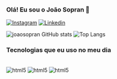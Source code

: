 ### Olá! Eu sou o João Sopran 👋

[![Instagram](https://img.shields.io/badge/Instagram-E4405F?style=for-the-badge&logo=instagram&logoColor=white)](https://instagram.com)
[![Linkedin](https://img.shields.io/badge/LinkedIn-0077B5?style=for-the-badge&logo=linkedin&logoColor=white)](https://www.linkedin.com/in/joao-sopran-111b1a2b6/)

![joaosopran GitHub stats](https://github-readme-stats.vercel.app/api?username=joaosopran&show_icons=true&theme=merko)
![Top Langs](https://github-readme-stats.vercel.app/api/top-langs/?username=joaosopran&langs_count=8)

### Tecnologias que eu uso no meu dia

<div style="display: Inline_block"><br/>
    <img align="center" alt="html5" src="https://img.shields.io/badge/HTML5-E34F26?style=for-the-badge&logo=html5&logoColor=white">
     <img align="center" alt="html5" src="https://img.shields.io/badge/CSS3-1572B6?style=for-the-badge&logo=css3&logoColor=white">
      <img align="center" alt="html5" src="https://img.shields.io/badge/JavaScript-F7DF1E?style=for-the-badge&logo=javascript&logoColor=black">
      <!--<img align="center" alt="html5" src="https://img.shields.io/badge/PHP-777BB4?style=for-the-badge&logo=php&logoColor=white"> -->
       <!--<img align="center" alt="html5" src="https://img.shields.io/badge/Python-14354C?style=for-the-badge&logo=python&logoColor=white"> -->


     
    

</div>
